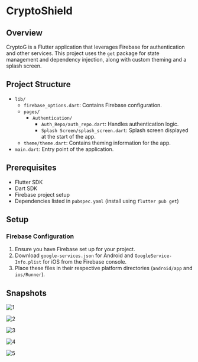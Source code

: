 # CryptoShield

## Overview

CryptoG is a Flutter application that leverages Firebase for authentication and other services. This project uses the `get` package for state management and dependency injection, along with custom theming and a splash screen.

## Project Structure

- `lib/`
  - `firebase_options.dart`: Contains Firebase configuration.
  - `pages/`
    - `Authentication/`
      - `Auth_Repo/auth_repo.dart`: Handles authentication logic.
      - `Splash Screen/splash_screen.dart`: Splash screen displayed at the start of the app.
  - `theme/theme.dart`: Contains theming information for the app.
- `main.dart`: Entry point of the application.

## Prerequisites

- Flutter SDK
- Dart SDK
- Firebase project setup
- Dependencies listed in `pubspec.yaml` (install using `flutter pub get`)

## Setup

### Firebase Configuration

1. Ensure you have Firebase set up for your project.
2. Download `google-services.json` for Android and `GoogleService-Info.plist` for iOS from the Firebase console.
3. Place these files in their respective platform directories (`android/app` and `ios/Runner`).

## Snapshots

![1](https://github.com/AhsanASiddiqui/CryptoShield/assets/106618861/b185953a-8426-40f2-b27f-03ba73fcd7e7)

![2](https://github.com/AhsanASiddiqui/CryptoShield/assets/106618861/be419d38-9c8d-4d0b-ba38-7c258fc6498f)

![3](https://github.com/AhsanASiddiqui/CryptoShield/assets/106618861/47684aaa-00dc-49c2-a5ec-479215307da3)

![4](https://github.com/AhsanASiddiqui/CryptoShield/assets/106618861/c4889957-fd77-4182-bdc7-1a156697d6b9)

![5](https://github.com/AhsanASiddiqui/CryptoShield/assets/106618861/4e58b5b7-d511-435f-bb5c-ad752ab32592)




